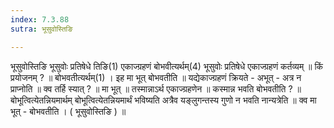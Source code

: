 ```yaml
---
index: 7.3.88
sutra: भूसुवोस्तिङि

---
```

 भूसुवोस्तिङि भूसुवोः प्रतिषेधे तिङि(1) एकाज्ग्रहणं बोभवीत्यर्थम्(4) भूसुवोः प्रतिषेधे एकाज्ग्रहणं कर्तव्यम् ॥ किं प्रयोजनम् ? ॥ बोभवतीत्यर्थम्(1) । इह मा भूत् बोभवतीति ॥ यद्येकाज्ग्रहणं क्रियते - अभूत् - अत्र न प्राप्नोति ॥ क्व तर्हि स्यात् ? ॥ मा भूत् ॥ तस्मान्नाऽर्थ एकाज्ग्रहणेन ॥ कस्मान्न भवति बोभवतीति ? ॥ बोभूत्वित्येतन्नियमार्थम् बोभूत्वित्येतन्नियमार्थं भविष्यति अत्रैव यङ्लुगन्तस्य गुणो न भवति नान्यत्रेति ॥ क्व मा भूत् - बोभवतीति । ( भूसुवोस्तिङि ) ॥ 